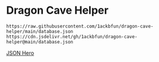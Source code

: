 # Dragon Cave Helper

```
https://raw.githubusercontent.com/1ackbfun/dragon-cave-helper/main/database.json
https://cdn.jsdelivr.net/gh/1ackbfun/dragon-cave-helper@main/database.json
```

[JSON Hero](https://jsonhero.io/)
